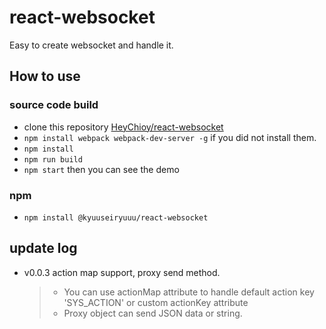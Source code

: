 # react-websocket
Easy to create websocket and handle it.

## How to use

### source code build
- clone this repository [HeyChioy/react-websocket](https://github.com/HeyChioy/react-websocket)
- `npm install webpack webpack-dev-server -g` if you did not install them.
- `npm install`
- `npm run build`
- `npm start`
then you can see the demo

### npm 

- `npm install @kyuuseiryuuu/react-websocket`



## update log

- v0.0.3 action map support, proxy send method.
   > - You can use actionMap attribute to handle default action key 'SYS_ACTION' or custom actionKey attribute
   > - Proxy object can send JSON data or string.

